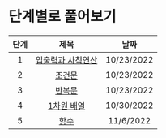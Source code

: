 # 단계별로 풀어보기
|단계|제목|날짜|
|:---:|:---:|:---:|
|1|[입출력과 사칙연산](./1/README.md)|10/23/2022|
|2|[조건문](./2/README.md)|10/23/2022|
|3|[반복문](./3/README.md)|10/23/2022|
|4|[1차원 배열](./4/README.md)|10/30/2022|
|5|[함수](./5/README.md)|11/6/2022|